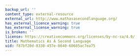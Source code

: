 ```yaml
---
backup_url: ''
content_type: external-resource
external_url: http://www.mathasasecondlanguage.org/
has_external_licence_warning: true
has_external_license_warning: true
is_broken: ''
license: https://creativecommons.org/licenses/by-nc-sa/4.0/
title: Mathematics As A Second Language
uid: f87bf20d-8338-457e-8640-60685ac7ea75
---
```

